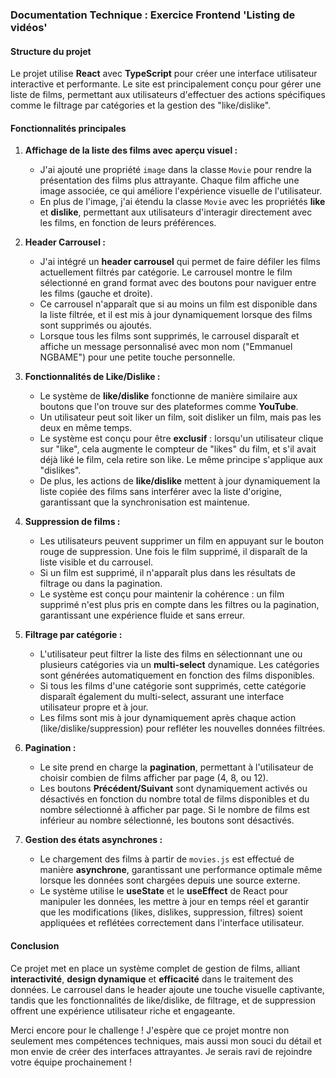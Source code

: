 ### Documentation Technique : Exercice Frontend 'Listing de vidéos'

#### Structure du projet
Le projet utilise **React** avec **TypeScript** pour créer une interface utilisateur interactive et performante. Le site est principalement conçu pour gérer une liste de films, permettant aux utilisateurs d'effectuer des actions spécifiques comme le filtrage par catégories et la gestion des "like/dislike".

#### Fonctionnalités principales

1. **Affichage de la liste des films avec aperçu visuel :**
   - J'ai ajouté une propriété `image` dans la classe `Movie` pour rendre la présentation des films plus attrayante. Chaque film affiche une image associée, ce qui améliore l'expérience visuelle de l'utilisateur.
   - En plus de l'image, j'ai étendu la classe `Movie` avec les propriétés **like** et **dislike**, permettant aux utilisateurs d'interagir directement avec les films, en fonction de leurs préférences.

2. **Header Carrousel :**
   - J'ai intégré un **header carrousel** qui permet de faire défiler les films actuellement filtrés par catégorie. Le carrousel montre le film sélectionné en grand format avec des boutons pour naviguer entre les films (gauche et droite). 
   - Ce carrousel n'apparaît que si au moins un film est disponible dans la liste filtrée, et il est mis à jour dynamiquement lorsque des films sont supprimés ou ajoutés.
   - Lorsque tous les films sont supprimés, le carrousel disparaît et affiche un message personnalisé avec mon nom ("Emmanuel NGBAME") pour une petite touche personnelle.

3. **Fonctionnalités de Like/Dislike :**
   - Le système de **like/dislike** fonctionne de manière similaire aux boutons que l'on trouve sur des plateformes comme **YouTube**.
   - Un utilisateur peut soit liker un film, soit disliker un film, mais pas les deux en même temps.
   - Le système est conçu pour être **exclusif** : lorsqu'un utilisateur clique sur "like", cela augmente le compteur de "likes" du film, et s'il avait déjà liké le film, cela retire son like. Le même principe s'applique aux "dislikes".
   - De plus, les actions de **like/dislike** mettent à jour dynamiquement la liste copiée des films sans interférer avec la liste d'origine, garantissant que la synchronisation est maintenue.

4. **Suppression de films :**
   - Les utilisateurs peuvent supprimer un film en appuyant sur le bouton rouge de suppression. Une fois le film supprimé, il disparaît de la liste visible et du carrousel.
   - Si un film est supprimé, il n'apparaît plus dans les résultats de filtrage ou dans la pagination. 
   - Le système est conçu pour maintenir la cohérence : un film supprimé n'est plus pris en compte dans les filtres ou la pagination, garantissant une expérience fluide et sans erreur.

5. **Filtrage par catégorie :**
   - L'utilisateur peut filtrer la liste des films en sélectionnant une ou plusieurs catégories via un **multi-select** dynamique. Les catégories sont générées automatiquement en fonction des films disponibles.
   - Si tous les films d'une catégorie sont supprimés, cette catégorie disparaît également du multi-select, assurant une interface utilisateur propre et à jour.
   - Les films sont mis à jour dynamiquement après chaque action (like/dislike/suppression) pour refléter les nouvelles données filtrées.

6. **Pagination :**
   - Le site prend en charge la **pagination**, permettant à l'utilisateur de choisir combien de films afficher par page (4, 8, ou 12).
   - Les boutons **Précédent/Suivant** sont dynamiquement activés ou désactivés en fonction du nombre total de films disponibles et du nombre sélectionné à afficher par page. Si le nombre de films est inférieur au nombre sélectionné, les boutons sont désactivés.

7. **Gestion des états asynchrones :**
   - Le chargement des films à partir de `movies.js` est effectué de manière **asynchrone**, garantissant une performance optimale même lorsque les données sont chargées depuis une source externe.
   - Le système utilise le **useState** et le **useEffect** de React pour manipuler les données, les mettre à jour en temps réel et garantir que les modifications (likes, dislikes, suppression, filtres) soient appliquées et reflétées correctement dans l'interface utilisateur.

#### Conclusion
Ce projet met en place un système complet de gestion de films, alliant **interactivité**, **design dynamique** et **efficacité** dans le traitement des données. Le carrousel dans le header ajoute une touche visuelle captivante, tandis que les fonctionnalités de like/dislike, de filtrage, et de suppression offrent une expérience utilisateur riche et engageante. 

Merci encore pour le challenge ! J'espère que ce projet montre non seulement mes compétences techniques, mais aussi mon souci du détail et mon envie de créer des interfaces attrayantes. Je serais ravi de rejoindre votre équipe prochainement !
